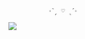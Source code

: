 

               ˗ˋˏ ♡ ˎˊ˗

![](https://komarev.com/ghpvc/?username=your-github-username&label=♡+&color=B9FEC3)

